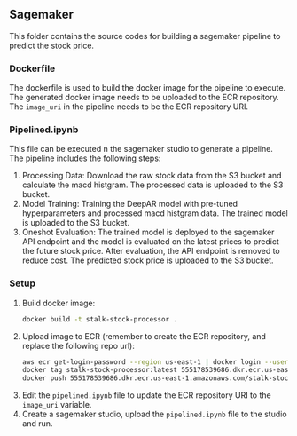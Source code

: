 ## Sagemaker
This folder contains the source codes for building a sagemaker pipeline to predict the stock price.

### Dockerfile
The dockerfile is used to build the docker image for the pipeline to execute. The generated docker image needs to be uploaded to the ECR repository.
The `image_uri` in the pipeline needs to be the ECR repository URI.

### Pipelined.ipynb
This file can be executed n the sagemaker studio to generate a pipeline. The pipeline includes the following steps:
1. Processing Data: Download the raw stock data from the S3 bucket and calculate the macd histgram. The processed data is uploaded to the S3 bucket.
2. Model Training: Training the DeepAR model with pre-tuned hyperparameters and processed macd histgram data. The trained model is uploaded to the S3 bucket.
3. Oneshot Evaluation: The trained model is deployed to the sagemaker API endpoint and the model is evaluated on the latest prices to predict the future stock price. After evaluation, the API endpoint is removed to reduce cost. The predicted stock price is uploaded to the S3 bucket.

### Setup
1. Build docker image:
    ```bash
    docker build -t stalk-stock-processor .
    ```
2. Upload image to ECR (remember to create the ECR repository, and replace the following repo url):
    ```bash
    aws ecr get-login-password --region us-east-1 | docker login --username AWS --password-stdin 555178539686.dkr.ecr.us-east-1.amazonaws.com
    docker tag stalk-stock-processor:latest 555178539686.dkr.ecr.us-east-1.amazonaws.com/stalk-stock-processor:latest
    docker push 555178539686.dkr.ecr.us-east-1.amazonaws.com/stalk-stock-processor:latest
    ```
3. Edit the `pipelined.ipynb` file to update the ECR repository URI to the `image_uri` variable.
4. Create a sagemaker studio, upload the `pipelined.ipynb` file to the studio and run.
